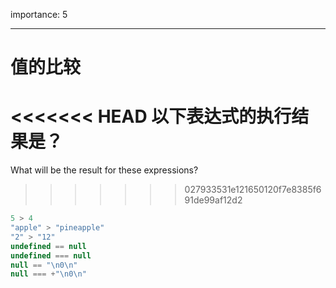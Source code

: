 importance: 5

---

# 值的比较

<<<<<<< HEAD
以下表达式的执行结果是？
=======
What will be the result for these expressions?
>>>>>>> 027933531e121650120f7e8385f691de99af12d2

```js no-beautify
5 > 4
"apple" > "pineapple"
"2" > "12"
undefined == null
undefined === null
null == "\n0\n"
null === +"\n0\n"
```

